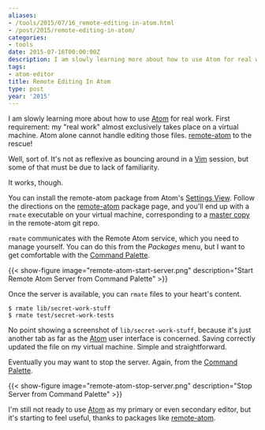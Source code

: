 ```yaml
---
aliases:
- /tools/2015/07/16_remote-editing-in-atom.html
- /post/2015/remote-editing-in-atom/
categories:
- tools
date: 2015-07-16T00:00:00Z
description: I am slowly learning more about how to use Atom for real work.
tags:
- atom-editor
title: Remote Editing In Atom
type: post
year: '2015'
---
```

[Atom]: https://atom.io
[remote-atom]: https://atom.io/packages/remote-atom
I am slowly learning more about how to use [Atom][] for real work. First
requirement: my "real work" almost exclusively takes place on a virtual
machine. Atom alone cannot handle editing those files. [remote-atom][] to the
rescue!
<!--more-->

[Vim]: http://www.vim.org
Well, sort of. It's not as reflexive as bouncing around in a [Vim][] session,
but some of that must be due to lack of familiarity.

It works, though.

[Settings View]: https://atom.io/packages/settings-view
[master copy]: https://raw.githubusercontent.com/aurora/rmate/master/rmate
You can install the remote-atom package from Atom's [Settings View][].
Follow the directions on the [remote-atom][] package page,
and you'll end up with a `rmate` executable on your virtual machine,
corresponding to a [master copy][] in the remote-atom git repo.

[Command Palette]: https://atom.io/packages/command-palette
`rmate` communicates with the Remote Atom service, which you need to manage
yourself. You can do this from the _Packages_ menu, but I want to get
comfortable with the [Command Palette][].

{{< show-figure image="remote-atom-start-server.png"
  description="Start Remote Atom Server from Command Palette" >}}

Once the server is available, you can `rmate` files to your heart's content.

    $ rmate lib/secret-work-stuff
    $ rmate test/secret-work-tests

No point showing a screenshot of `lib/secret-work-stuff`, because it's just
another tab as far as the [Atom][] user interface is concerned. Saving
correctly updated the file on my virtual machine. Simple and straightforward.

Eventually you may want to stop the server. Again, from the [Command Palette][].

{{< show-figure image="remote-atom-stop-server.png"
  description="Stop Server from Command Palette" >}}

I'm still not ready to use [Atom][] as my primary or even secondary editor, but
it's starting to feel useful, thanks to packages like [remote-atom][].
